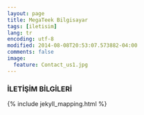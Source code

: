 ```yaml
---
layout: page
title: MegaTeek Bilgisayar
tags: [iletisim]
lang: tr
encoding: utf-8
modified: 2014-08-08T20:53:07.573882-04:00
comments: false
image:
  feature: Contact_us1.jpg
---
```


### İLETİŞİM BİLGİLERİ


{% include jekyll_mapping.html %}
